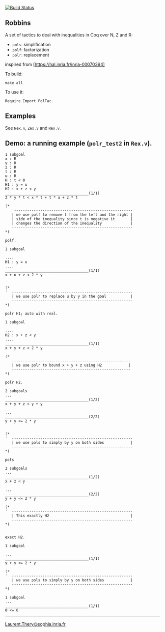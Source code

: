 [![Build Status](https://travis-ci.org/thery/robbins.svg?branch=master)](https://travis-ci.org/thery/robbins)

## Robbins

A set of tactics to deal with inequalities in Coq over N, Z and R:

- `pols`: simplification
- `polf`: factorization
- `polr`: replacement

inspired from [https://hal.inria.fr/inria-00070394]

To build:

```
make all
```

To use it:

```
Require Import PolTac.
```

## Examples

See `Nex.v`, `Zex.v` and `Rex.v`.

## Demo: a running example (`polr_test2` in `Rex.v`).


```
1 subgoal
x : R
y : R
z : R
t : R
u : R
H : t < 0
H1 : y = u
H2 : x + z < y
______________________________________(1/1)
2 * y * t < x * t + t * u + z * t

(*
    ------------------------------------------------------
   | we use polf to remove t from the left and the right |
   | side of the inequality since t is negative it       |
   | changes the direction of the inequality             |
   -------------------------------------------------------
*)

polf.

1 subgoal

....
H1 : y = u
....
______________________________________(1/1)
x + u + z < 2 * y


(*
'  -------------------------------------------------------
   | we use polr to replace u by y in the goal           |
   -------------------------------------------------------
*)

polr H1; auto with real.

1 subgoal

....
H2 : x + z < y
....
______________________________________(1/1)
x + y + z < 2 * y

(*
   ------------------------------------------------------
   | we use polr to bound x + y + z using H2            |
   ------------------------------------------------------
*)

polr H2.

2 subgoals
...
______________________________________(1/2)
x + y + z < y + y

...
______________________________________(2/2)
y + y <= 2 * y


(*
'  -------------------------------------------------------
   | we use pols to simply by y on both sides            |
   -------------------------------------------------------
*)

pols

2 subgoals
...
______________________________________(1/2)
x + z < y

...
______________________________________(2/2)
y + y <= 2 * y

(*
'  -------------------------------------------------------
   | This exactly H2                                     |
   -------------------------------------------------------
*)


exact H2.

1 subgoal

...
______________________________________(1/1)
y + y <= 2 * y

(*
'  -------------------------------------------------------
   | we use pols to simply by y on both sides            |
   -------------------------------------------------------
*)

1 subgoal
...
______________________________________(1/1)
0 <= 0
```

----------------
Laurent.Thery@sophia.inria.fr
